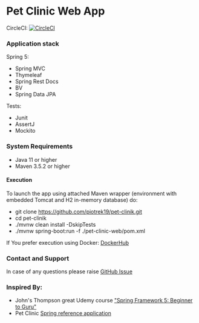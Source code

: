 # Pet Clinic Web App
CircleCI: [![CircleCI](https://circleci.com/gh/piotrek19/pet-clinik/tree/master.svg?style=svg&circle-token=da37dfe74512bd91609a6da6317f0c2e7a4a2b99)](https://circleci.com/gh/piotrek19/pet-clinik/tree/master)

### Application stack
Spring 5:
- Spring MVC
- Thymeleaf
- Spring Rest Docs
- BV
- Spring Data JPA

Tests:
- Junit
- AssertJ
- Mockito

### System Requirements
- Java 11 or higher
- Maven 3.5.2 or higher

#### Execution
To launch the app using attached Maven wrapper (environment with embedded Tomcat and H2 in-memory database) do:
- git clone https://github.com/piotrek19/pet-clinik.git
- cd pet-clinik
- ./mvnw clean install -DskipTests
- ./mvnw spring-boot:run -f ./pet-clinic-web/pom.xml

If You prefer execution using Docker: [DockerHub](https://hub.docker.com/r/piotrek19/pet-clinic)
### Contact and Support
In case of any questions please raise [GitHub Issue](https://github.com/piotrek19/pet-clinik/issues)

### Inspired By:
- John's Thompson great Udemy course ["Spring Framework 5: Beginner to Guru"](https://www.udemy.com/spring-framework-5-beginner-to-guru)
- Pet Clinic [Spring reference application](https://github.com/spring-projects/spring-petclinic)
